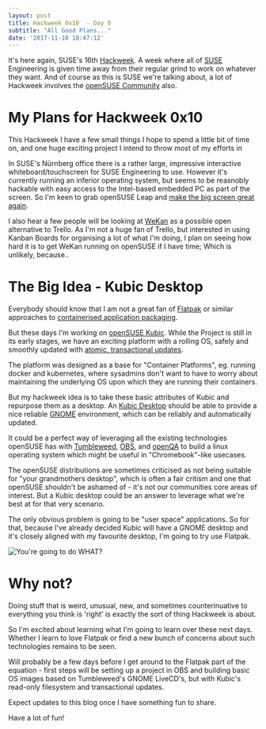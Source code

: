 ```yaml
---
layout: post
title: Hackweek 0x10  - Day 0
subtitle: "All Good Plans..."
date: '2017-11-10 10:47:12'
---
```

It's here again, SUSE's 16th [Hackweek](https://hackweek.suse.com). A week where all of [SUSE](https://www.suse.com) Engineering is given time away from their regular grind to work on whatever they want. And of course as this is SUSE we're talking about, a lot of Hackweek involves the [openSUSE Community](https://www.opensuse.org) also.

# My Plans for Hackweek 0x10

This Hackweek I have a few small things I hope to spend a little bit of time on, and one huge exciting project I intend to throw most of my efforts in

In SUSE's Nürnberg office there is a rather large, impressive interactive whiteboard/touchscreen for SUSE Engineering to use. However it's currently running an inferior operating system, but seems to be reasnobly hackable with easy access to the Intel-based embedded PC as part of the screen. So I'm keen to grab openSUSE Leap and [make the big screen great again](https://hackweek.suse.com/16/projects/make-the-flatscreen-great-again).

I also hear a few people will be looking at [WeKan](https://wekan.github.io/) as a possible open alternative to Trello. As I'm not a huge fan of Trello, but interested in using Kanban Boards for organising a lot of what I'm doing, I plan on seeing how hard it is to get WeKan running on openSUSE if I have time; Which is unlikely, because..

# The Big Idea - Kubic Desktop

Everybody should know that I am not a great fan of [Flatpak](https://www.youtube.com/watch?v=SPr--u4n8Xo) or similar approaches to [containerised application packaging](https://www.youtube.com/watch?v=mkXseJLxFkY).

But these days I'm working on [openSUSE Kubic](https://github.com/kubic-project/community). While the Project is still in its early stages, we have an exciting platform with a rolling OS, safely and smoothly updated with [atomic, transactional updates](https://www.youtube.com/watch?v=oUREPvOObTw).

The platform was designed as a base for "Container Platforms", eg. running docker and kubernetes, where sysadmins don't want to have to worry about maintaining the underlying OS upon which they are running their containers.

But my hackweek idea is to take these basic attributes of Kubic and repurpose them as a desktop. An [Kubic Desktop](https://hackweek.suse.com/16/projects/kubic-desktop-aka-sgt-peppers-read-only-hearts-club-band) should be able to provide a nice reliable [GNOME](https://www.gnome.org) environment, which can be reliably and automatically updated.

It could be a perfect way of leveraging all the existing technologies openSUSE has with [Tumbleweed](https://software.opensuse.org/distributions/tumbleweed), [OBS](https://www.openbuildservice.org), and [openQA](https://open.qa) to build a linux operating system which might be useful in "Chromebook"-like usecases.

The openSUSE distributions are sometimes criticised as not being suitable for "your grandmothers desktop", which is often a fair critism and one that openSUSE shouldn't be ashamed of - it's not our communities core areas of interest. But a Kubic desktop could be an answer to leverage what we're best at for that very scenario.

The only obvious problem is going to be "user space" applications. So for that, because I've already decided Kubic will have a GNOME desktop and it's closely aligned with my favourite desktop, I'm going to try use Flatpak.

![You're going to do WHAT?](http://gpforlife.com/wp-content/uploads/2016/11/Youre-Going-To-Do-What.jpg)

# Why not?

Doing stuff that is weird, unusual, new, and sometimes counterinuative to everything you think is 'right' is exactly the sort of thing Hackweek is about.

So I'm excited about learning what I'm going to learn over these next days. Whether I learn to love Flatpak or find a new bunch of concerns about such technologies remains to be seen.

Will probably be a few days before I get around to the Flatpak part of the equation - first steps will be setting up a project in OBS and building basic OS images based on Tumbleweed's GNOME LiveCD's, but with Kubic's read-only filesystem and transactional updates.

Expect updates to this blog once I have something fun to share.

Have a lot of fun!
